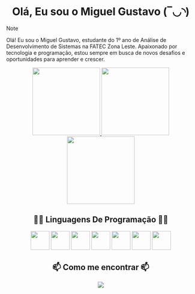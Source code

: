 <div align="center">
  <h1>Olá, Eu sou o Miguel Gustavo (‾◡◝)</h1>
</div>

> [!NOTE]
> Olá! Eu sou o Miguel Gustavo, estudante do 1º ano de Análise de Desenvolvimento de Sistemas na FATEC Zona Leste. Apaixonado por tecnologia e programação, estou sempre em busca de novos desafios e oportunidades para aprender e crescer.

<div align="center">
  <a href="https://github.com/miguelgustavo583">
    <img height="180em" src="https://github-readme-stats.vercel.app/api?username=miguelgustavo583&show_icons=true&theme=tokyonight&include_all_commits=true&count_private=true"/>
    <img height="180em" src="https://github-readme-stats.vercel.app/api/top-langs/?username=miguelgustavo583&layout=compact&langs_count=6&theme=tokyonight"/>
    <img height="180em" src="https://github-readme-stats.vercel.app/api/top-langs/?username=miguelgustavo583&layout=compact&langs_count=6&theme=tokyonight"/>
  </a>
</div>

<div align="center">
  <h2>🧑‍💻 Linguagens De Programação 🧑‍💻</h2>
  <img width="50" src="https://img.icons8.com/?size=100&id=20909&format=png&color=000000">
  <img width="50" src="https://img.icons8.com/?size=100&id=21278&format=png&color=000000">
  <img width="50" src="https://img.icons8.com/?size=100&id=108784&format=png&color=000000">
  <img width="50" src="https://img.icons8.com/?size=100&id=13679&format=png&color=000000"> 
  <img width="50" src="https://img.icons8.com/?size=100&id=fAMVO_fuoOuC&format=png&color=000000"> 
  <img width="50" src="https://img.icons8.com/?size=100&id=ZoxjA0jZDdFZ&format=png&color=000000">   
  <img width="50" src="https://img.icons8.com/?size=100&id=bzf0DqjXFHIW&format=png&color=000000"> 
  
  
  
</div>

<div align="center">
  <h2>📫 Como me encontrar 📫</h2>
  <a href="https://www.linkedin.com/in/miguel-gustavo-08672b299" target="_blank">
    <img src="https://img.shields.io/badge/LinkedIn-0077B5?style=for-the-badge&logo=linkedin&logoColor=white">
  </a>
</div>
